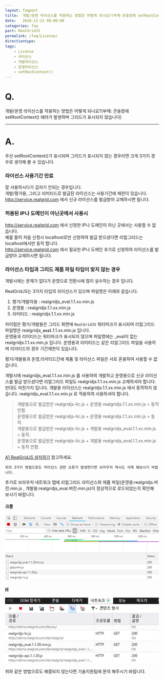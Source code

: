 ```yaml
---
layout: faqpost
title:  개발/운영 라이선스를 적용하는 방법은 어떻게 되나요?(부제-콘솔창에 setRootContext() 에러가 발생하며 그리드가 표시되지 않습니다)
date:   2018-12-21 00:00:00
categories: faq
part: RealGridJS
permalink: /faq/License/
directiontype: 
tags:
    - License
    - 라이선스
    - 개발라이선스
    - 운영라이선스
    - setRootContext()
---
```


# Q.

개발/운영 라이선스를 적용하는 방법은 어떻게 되나요?(부제: 콘솔창에 setRootContext() 에러가 발생하며 그리드가 표시되지 않습니다)

---

# A.

우선 setRootContext()가 표시되며 그리드가 표시되지 않는 경우라면 크게 3가지 경우로 생각해 볼 수 있습니다.

### 라이선스 사용기간 만료 ###

잘 사용하시다가 갑자기 안되는 경우입니다.  
개발/평가용, 그리고 리미티드로 발급된 라이선스는 사용기간에 제한이 있습니다.   
http://service.realgrid.com 에서 신규 라이선스를 발급받아 교체하시면 됩니다.     


### 허용된 IP나 도메인이 아닌곳에서 사용시 ###

http://service.realgrid.com 에서 신청한 IP나 도메인이 아닌 곳에서는 사용할 수 없습니다.   
예를 들어 처음 신청시 localhost로만 신청하여 발급 받으셨다면 리얼그리드는 localhost에서만 동작 합니다.    
http://service.realgrid.com 에서 필요한 IP나 도메인 추가로 신청하여 라이선스를 발급받아 교체하시면 됩니다.       

### 라이선스 타입과 그리드 제품 파일 타입이 맞지 않는 경우 ###

개발시에는 문제가 없다가 운영으로 전환시에 많이 실수하는 경우 입니다.    

RealGridJS는 3가지 타입의 라이선스가 있으며 파일명은 아래와 같습니다. 

1. 평가/개발자용 : realgridjs_eval.1.1.xx.min.js
2. 운영용 : realgridjs.1.1.xx.min.js
3. 리미티드 : realgridjs.1.1.xx.min.js

차이점은 평가/개발용은 그리드 화면에 `RealGridJS` 워터마크가 표시되며 리얼그리드 파일명은 	realgridjs<strong>`_eval`</strong>.1.1.xx.min.js 입니다.   
운영용과 리미티드는 워터마크가 표시되지 않으며 파일명에는 _eval이 없는 realgridjs.1.1.xx.min.js 입니다. 운영용과 리미티드는 같은 리얼그리드 파일을 사용하며 리미티드의 경우 기간제한이 있습니다.  

평가/개발용과 운영,리미티드간에 제품 및 라이선스 파일은 서로 혼용하여 사용할 수 없습니다.   

개발시에 realgridjs_eval.1.1.xx.min.js 를 사용하여 개발하고 운영용으로 신규 라이선스를 발급 받으셨다면 리얼그리드 파일도 realgridjs.1.1.xx.min.js 교체하셔야 합니다.
반대도 마찬가지 입니다. 개발용 라이선스는 realgridjs.1.1.xx.min.js 에서 동작하지 않습니다. realgridjs_eval.1.1.xx.min.js 로 적용하여 사용하셔야 합니다.  

> 개발용으로 발급받은 realgridjs-lic.js + 운영용 realgridjs.1.1.xx.min.js = 동작 안함.   
> 운영용으로 발급받은 realgridjs-lic.js + 운영용 realgridjs.1.1.xx.min.js = 동작.   
> 개발용으로 발급받은 realgridjs-lic.js + 개발용 realgridjs_eval.1.1.xx.min.js = 동작.    
> 운영용으로 발급받은 realgridjs-lic.js + 개발용 realgridjs_eval.1.1.xx.min.js = 동작 안함.   

[A1 RealGridJS 설치하기](http://help.realgrid.com/tutorial/a1/) 참고하세요.

`위의 3가지 방법으로도 라이선스 관련 오류가 발생한다면 브라우저 캐시도 삭제 해보시기 바랍니다.`  

추가로 브라우저 네트워크 탭에 리얼그리드 라이선스와 제품 파일(운영용:realgridjs.버전.min.js , 개발용:realgridjs_eval.버전.min.js)이 정상적으로 로드되었는지 확인해 보시기 바랍니다. 

#### 크롬

![](/images/faqs/chrome_network.png)

#### IE

![](/images/faqs/IE_network.png)

위와 같은 방법으로도 해결되지 않는다면 기술지원팀에 문의 해주시기 바랍니다.